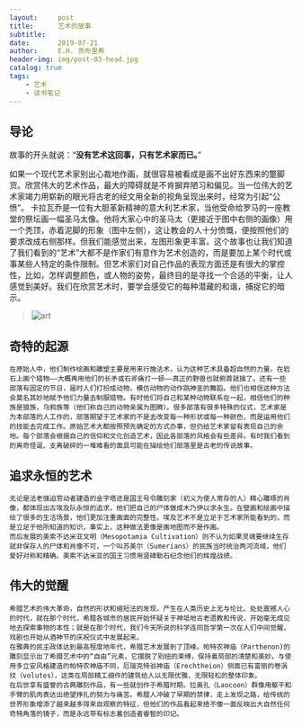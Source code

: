 ```yaml
---
layout:     post
title:      艺术的故事
subtitle:   
date:       2019-07-21
author:     E.H. 贡布里希
header-img: img/post-03-head.jpg
catalog: true
tags:
    - 艺术
    - 读书笔记
---
```



## 导论
故事的开头就说：“**没有艺术这回事，只有艺术家而已。**”

如果一个现代艺术家别出心裁地作画，就很容易被看成是画不出好东西来的蹩脚货。欣赏伟大的艺术作品，最大的障碍就是不肯摒弃陋习和偏见。当一位伟大的艺术家竭力用崭新的眼光将古老的经文用全新的视角呈现出来时，经常为引起“公愤”。
卡拉瓦乔是一位有大胆革新精神的意大利艺术家，当他受命给罗马的一座教堂的祭坛画一幅圣马太像。他将大家心中的圣马太（更接近于图中右侧的画像）用一个秃顶，赤着泥脚的形象（图中左侧），这让教会的人十分愤慨，便按照他们的要求改成右侧那样。但我们能感觉出来，左图形象更丰富。这个故事也让我们知道了我们看到的“艺术”大都不是作家们有意作为艺术创造的，而是要加上某个时代或事某些人特定的条件限制。但艺术家们对自己作品的表现方面还是有很大的掌控性，比如，怎样调整颜色，或人物的姿势，最终目的是寻找一个合适的平衡，让人感觉到美好。我们在欣赏艺术时，要学会感受它的每种潜藏的和谐，捕捉它的暗示。
> ![art](https:/ScarlettXuH.github.io/img/art.jpeg)

## 奇特的起源
	在原始人中，他们制作绘画和雕塑主要是用来行施法术，认为这种艺术具备超自然的力量。在岩石上画个猎物——大概再用他们的长矛或石斧痛打一顿——真正的野兽也就俯首就擒了。还有一些部落有固定的节日，届时人们打扮成动物，模仿动物的动作跳神圣的舞蹈。他们也相信这种方法会莫名其妙地赋予他们力量去制服猎物。有时他们将自己和某种动物联系在一起，相信他们的种族是狼族，乌鸦族等（他们称自己的动物亲属为图腾）。很多部落有很多特殊的仪式，艺术家是为本部落的人工作的，部落期望于艺术家的不是去改变每一种形状或每一种颜色，而是运用他们的技能去完成工作。原始艺术大都按照预先确定的方式办事，但仍给艺术家留有表现自己的余地。每个部落会根据自己的信仰和文化创造艺术，因此各部落的风格会有些差异。有时我们看到的离奇怪诞、支离破碎的一堆难看的面具可能在描绘他们部落里是古老的传说故事。


## 追求永恒的艺术
	无论是法老强迫劳动者建造的金字塔还是国王号令雕刻家（初义为使人常存的人）精心雕琢的肖像，都体现出古埃及队永恒的追求，他们把自己的尸体做成木乃伊以求永生。在壁画和绘画中描绘了很多的生活场景，他们更加注重画面的完整性。埃及艺术不是立足于艺术家所能看到的，而是立足于他所知道的知识，事实上，这种做法更像是画地图而不是作画。
	而后发展的美索不达米亚文明（Mesopotamia Cultivation）则不认为如果灵魂要继续生存就非保存人的尸体和肖像不可，一个叫苏美尔（Sumerians）的民族当时统治两河流域，他们爱好对称和精确。美索不达米亚的国王习惯用竖碑勒石纪念他们的辉煌战绩。

## 伟大的觉醒

	希腊艺术的伟大革命，自然的形状和缩短法的发现，产生在人类历史上无与伦比、处处震撼人心的时代，就在那个时代，希腊各城市的居民开始怀疑关于神坻地古老遗教和传说，开始毫无成见地去探索事物的本性；就是在那个时代，我们今天所说的科学连同哲学第一次在人们中间觉醒，戏剧也开始从酒神节的庆祝仪式中发展起来。
	在雅典的民主政体达到最高程度地年代，希腊艺术发展到了顶峰。帕特农神庙（Parthenon)的雕刻显示出了希腊艺术中的“自由”元素，它摆脱了别扭的束缚，保持着局部的清楚和美妙。与使用多立安风格建造的帕特农神庙不同，厄瑞克特翁神庙（Erechtheion）侧面已有富丽的卷涡纹（volutes），这类在局部精工细作的建筑给人以无限优雅、无限轻松的整体印象。
	在后世享有盛誉的古典雕刻作品，有一些就创作于希腊时期。拉奥孔（Laocoon）群像用躯干和手臂的肌肉表达出绝望挣扎的努力与痛苦。希腊人冲破了早期的禁律，走上发现之路，给传统的世界形象增添了越来越多得来自观察的特征，但他们的作品看起来绝不像一面反映出大自然任何奇特角落的镜子，而是永远带有标志着创造者睿智的印记。

